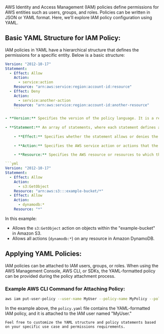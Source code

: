 
AWS Identity and Access Management (IAM) policies define permissions for AWS entities such as users, groups, and roles. Policies can be written in JSON or YAML format. Here, we'll explore IAM policy configuration using YAML.

## Basic YAML Structure for IAM Policy:

IAM policies in YAML have a hierarchical structure that defines the permissions for a specific entity. Below is a basic structure:

```yaml
Version: "2012-10-17"
Statement:
  - Effect: Allow
    Action:
      - service:action
    Resource: "arn:aws:service:region:account-id:resource"
  - Effect: Deny
    Action:
      - service:another-action
    Resource: "arn:aws:service:region:account-id:another-resource"
    ```

- **Version:** Specifies the version of the policy language. It is a required field and should be set to "2012-10-17" for the current version.
    
- **Statement:** An array of statements, where each statement defines a set of permissions.
    
    - **Effect:** Specifies whether the statement allows or denies the specified actions. It can be "Allow" or "Deny."
        
    - **Action:** Specifies the AWS service action or actions that the statement allows or denies.
        
    - **Resource:** Specifies the AWS resource or resources to which the statement applies.

```yml
Version: "2012-10-17"
Statement:
  - Effect: Allow
    Action:
      - s3:GetObject
    Resource: "arn:aws:s3:::example-bucket/*"
  - Effect: Allow
    Action:
      - dynamodb:*
    Resource: "*"
```

In this example:

- Allows the `s3:GetObject` action on objects within the "example-bucket" in Amazon S3.
- Allows all actions (`dynamodb:*`) on any resource in Amazon DynamoDB.

## Applying YAML Policies:

IAM policies can be attached to IAM users, groups, or roles. When using the AWS Management Console, AWS CLI, or SDKs, the YAML-formatted policy can be provided during the policy attachment process.

### Example AWS CLI Command for Attaching Policy:

```sh
aws iam put-user-policy --user-name MyUser --policy-name MyPolicy --policy-document file://policy.yaml
```

In the example above, the `policy.yaml` file contains the YAML-formatted IAM policy, and it is attached to the IAM user named "MyUser."

```vbnet
Feel free to customize the YAML structure and policy statements based on your specific use case and permissions requirements.
```

